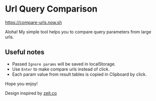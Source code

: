 # Url Query Comparison

https://compare-urls.now.sh

Aloha! My simple tool helps you to compare query parameters from large urls.

## Useful notes
* Passed `Ignore params` will be saved in localStorage.
* Use `Enter` to make compare urls instead of click.
* Each param value from result tables is copied in Clipboard by click.

Hope you enjoy!

Design inspired by [zeit.co](https://zeit.co/design)
